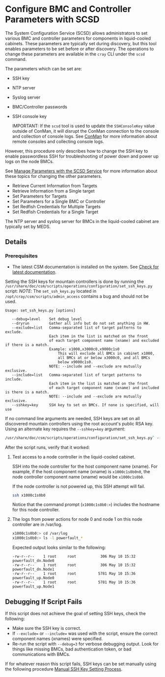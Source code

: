 # Configure BMC and Controller Parameters with SCSD

The System Configuration Service (SCSD) allows administrators to set various BMC and controller parameters for
components in liquid-cooled cabinets. These parameters are typically set during discovery, but this
tool enables parameters to be set before or after discovery. The operations to change these parameters
are available in the `cray` CLI under the `scsd` command.

The parameters which can be set are:

* SSH key
* NTP server
* Syslog server
* BMC/Controller passwords
* SSH console key

   IMPORTANT: If the `scsd` tool is used to update the `SSHConsoleKey` value outside of ConMan, it will
   disrupt the ConMan connection to the console and collection of console logs. See [ConMan](../conman/ConMan.md)
   for more information about remote consoles and collecting console logs.

However, this procedure only describes how to change the SSH key to enable passwordless SSH for
troubleshooting of power down and power up logs on the node BMCs.

See [Manage Parameters with the SCSD Service](Manage_Parameters_with_the_scsd_Service.md)
for more information about these topics for changing the other parameters.

* Retrieve Current Information from Targets
* Retrieve Information from a Single target
* Set Parameters for Targets
* Set Parameters for a Single BMC or Controller
* Set Redfish Credentials for Multiple Targets
* Set Redfish Credentials for a Single Target

The NTP server and syslog server for BMCs in the liquid-cooled cabinet are typically set by MEDS.

## Details

### Prerequisites

* The latest CSM documentation is installed on the system. See [Check for latest documentation](../../update_product_stream/README.md#check-for-latest-documentation).

Setting the SSH keys for mountain controllers is done by running the `/usr/share/doc/csm/scripts/operations/configuration/set_ssh_keys.py` script:
*NOTE*: The `set_ssh_keys.py` located in `/opt/cray/csm/scripts/admin_access` contains a bug and should not be used.

```text
Usage: set_ssh_keys.py [options]

   --debug=level    Set debug level
   --dryrun         Gather all info but do not set anything in HW.
   --exclude=list   Comma-separated list of target patterns to exclude.
                    Each item in the list is matched on the front
                    of each target component name (xname) and excluded if there is a match.
                    Example: x1000,x3000c0,x9000c1s0
                        This will exclude all BMCs in cabinet x1000,
                        all BMCs at or below x3000c0, and all BMCs
                        below x9000c1s0.
                    NOTE: --include and --exclude are mutually exclusive.
   --include=list   Comma-separated list of target patterns to include.
                    Each item in the list is matched on the front
                    of each target component name (xname) and included is there is a match.
                    NOTE: --include and --exclude are mutually exclusive.
   --sshkey=key     SSH key to set on BMCs. If none is specified, will use
```

If no command line arguments are needed, SSH keys are set on all discovered mountain controllers using the root account's public RSA key. Using an alternate key requires the `--sshkey=key` argument:

```bash
/usr/share/doc/csm/scripts/operations/configuration/set_ssh_keys.py` --sshkey="AAAbbCcDddd...."
```

After the script runs, verify that it worked:

1. Test access to a node controller in the liquid-cooled cabinet.

   SSH into the node controller for the host component name (xname). For example, if the host component name (xname) is `x1000c1s0b0n0`, the
   node controller component name (xname) would be `x1000c1s0b0`.

   If the node controller is not powered up, this SSH attempt will fail.

   ```bash
   ssh x1000c1s0b0
   ```

   Notice that the command prompt (`x1000c1s0b0:>`) includes the hostname for this node controller.

1. The logs from power actions for node 0 and node 1 on this node controller are in /var/log.

   ```bash
   x1000c1s0b0:> cd /var/log
   x1000c1s0b0:> ls -l powerfault_*
   ```

   Expected output looks similar to the following:

   ```text
   -rw-r--r--    1 root     root           306 May 10 15:32 powerfault_dn.Node0
   -rw-r--r--    1 root     root           306 May 10 15:32 powerfault_dn.Node1
   -rw-r--r--    1 root     root          5781 May 10 15:36 powerfault_up.Node0
   -rw-r--r--    1 root     root          5781 May 10 15:36 powerfault_up.Node1
   ```

## Debugging If Script Fails

If this script does not achieve the goal of setting SSH keys, check the following:

* Make sure the SSH key is correct.
* If `--exclude=` or `--include=` was used with the script, ensure the correct component names (xnames) were specified.
* Re-run the script with `--debug=3` for verbose debugging output. Look for things like missing BMCs, bad authentication token, or bad communications with BMCs.

If for whatever reason this script fails, SSH keys can be set manually using the following procedure [Manual SSH Key Setting Process](../../troubleshooting/BMC_SSH_key_manual_fixup.md).
